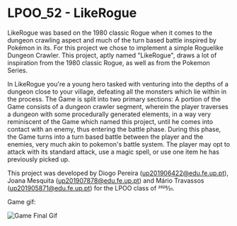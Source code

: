 # LPOO_52 - LikeRogue

LikeRogue was based on the 1980 classic Rogue when it comes to the dungeon crawling aspect and much of the turn based battle inspired by Pokémon in its.
For this project we chose to implement a simple Roguelike Dungeon Crawler. This project, aptly named "LikeRogue", draws a lot of inspiration from the 1980 classic Rogue, as well as from the Pokemon Series.

In LikeRogue you're a young hero tasked with venturing into the depths of a dungeon close to your village, defeating all the monsters which lie within in the process.
The Game is split into two primary sections:
A portion of the Game consists of a dungeon crawler segment, wherein the player traverses a dungeon with some procedurally generated elements, in a way very reminiscent of the Game which named this project, until he comes into contact with an enemy, thus entering the battle phase.
During this phase, the Game turns into a turn based battle between the player and the enemies, very much akin to pokemon's battle system. The player may opt to attack with its standard attack, use a magic spell, or use one item he has previously picked up.

This project was developed by Diogo Pereira (up201906422@edu.fe.up.pt), Joana Mesquita (up201907878@edu.fe.up.pt) and Mário Travassos (up201905871@edu.fe.up.pt) for the LPOO class of 2020⁄21.

Game gif:

![Game Final Gif](img/all_game_features.gif)
